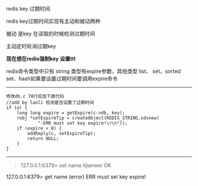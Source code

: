 redis  key 过期时间

redis key过期时间实现有主动和被动两种

被动 是key 在读取的时候检测过期时间

主动定时轮询过期key 

**现在想在redis强制key 设置ttl**

redis命令类型中只有 string 类型有expire参数，其他类型 list、 set、sorted set、hash如果要设置过期时间要调用expire命令


----------


    修改db.c 78行后加下面代码
    //add by laoli 检测是否设置了过期时间
    if (o) {
    	long long expire = getExpire(c->db, key);
    	robj *setExpireTip = createObject(REDIS_STRING,sdsnew(
    	        "-ERR must set key expire!\r\n"));
    	if (expire < 0) {
    		addReply(c, setExpireTip);
    		return NULL;
    	}
    }
    


----------
> 127.0.0.1:6379> set name lijianwei
OK

127.0.0.1:6379> get name
(error) ERR must set key expire!





    
    

